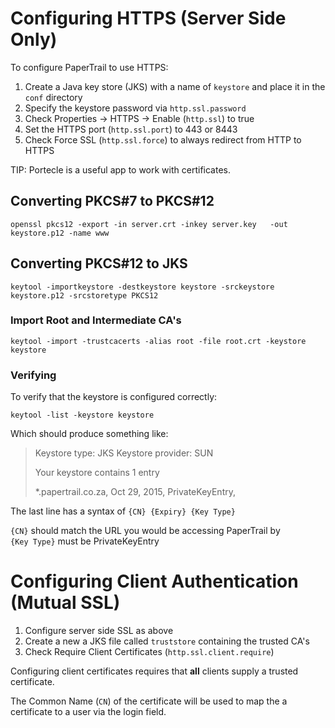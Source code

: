 # Configuring HTTPS (Server Side Only)

To configure PaperTrail to use HTTPS:

1. Create a Java key store (JKS) with a name of `keystore` and place it in the `conf` directory
2. Specify the keystore password via `http.ssl.password`
3. Check Properties -> HTTPS -> Enable (`http.ssl`) to true
4. Set the HTTPS port (`http.ssl.port`) to 443 or 8443
5. Check Force SSL (`http.ssl.force`) to always redirect from HTTP to HTTPS

TIP: Portecle is a useful app to work with certificates.


## Converting PKCS#7 to PKCS#12

`openssl pkcs12 -export -in server.crt -inkey server.key   -out keystore.p12 -name www`
               
## Converting PKCS#12 to JKS

`keytool -importkeystore -destkeystore keystore -srckeystore keystore.p12 -srcstoretype PKCS12`               


### Import Root and Intermediate CA's

`keytool -import -trustcacerts -alias root -file root.crt -keystore keystore`


### Verifying
To verify that the keystore is configured correctly:

`keytool -list -keystore keystore` 

Which should produce something like:

>Keystore type: JKS
>Keystore provider: SUN
>
>Your keystore contains 1 entry
>
>*.papertrail.co.za, Oct 29, 2015, PrivateKeyEntry, 

The last line has a syntax of `{CN} {Expiry} {Key Type}`  

`{CN}` should match the URL you would be accessing PaperTrail by  
`{Key Type}` must be PrivateKeyEntry  

# Configuring Client Authentication (Mutual SSL)

1. Configure server side SSL as above
2. Create a new a JKS file called `truststore` containing the trusted CA's
3. Check Require Client Certificates (`http.ssl.client.require`)

Configuring client certificates requires that **all** clients supply a trusted certificate.

The Common Name (`CN`) of the certificate will be used to map the a certificate to a user via the login field.
